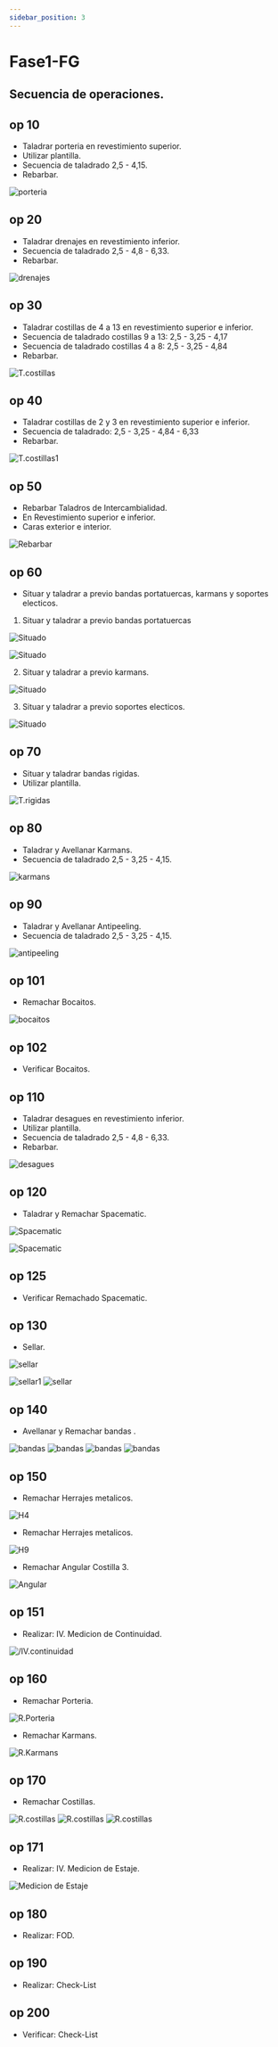 ```yaml
---
sidebar_position: 3
---
```

 
# Fase1-FG
 

## Secuencia de operaciones.

## op 10
+ Taladrar porteria en revestimiento superior.
+ Utilizar plantilla.
+ Secuencia de taladrado 2,5 - 4,15.
+ Rebarbar.

![porteria](../../static/ima_A320/T.porteria.jpg)

## op 20
+ Taladrar drenajes en revestimiento inferior.
+ Secuencia de taladrado 2,5 - 4,8 - 6,33.
+ Rebarbar.

![drenajes](../../static/ima_A320/T.drenajes.jpg)

## op 30
+ Taladrar costillas de 4 a 13 en revestimiento superior e inferior.
+ Secuencia de taladrado costillas 9 a 13: 2,5 - 3,25 - 4,17
+ Secuencia de taladrado costillas 4 a 8: 2,5 - 3,25 - 4,84
+ Rebarbar.

![T.costillas](../../static/ima_A320/T.costillas.jpg)


## op 40

+ Taladrar costillas de 2 y 3 en revestimiento superior e inferior.
+ Secuencia de taladrado: 2,5 - 3,25 - 4,84 - 6,33
+ Rebarbar.

![T.costillas1](../../static/ima_A320/T.costillas_1.jpg)
## op 50
+ Rebarbar Taladros de Intercambialidad.
+ En Revestimiento superior e inferior.
+ Caras exterior e interior.

![Rebarbar](../../static/ima_A320/Mapeado.jpg)
## op 60
+ Situar y taladrar a previo bandas portatuercas, karmans y soportes electicos.
1. Situar y taladrar a previo bandas portatuercas 

![Situado](../../static/ima_A320/Situado_1.jpg)

![Situado](../../static/ima_A320/Situado_2.jpg)

2. Situar y taladrar a previo karmans.

![Situado](../../static/ima_A320/Situado.jpg)

3. Situar y taladrar a previo  soportes electicos.

![Situado](../../static/ima_A320/Situado_3.jpg)

## op 70
+ Situar y taladrar bandas rigidas.
+ Utilizar plantilla. 

![T.rigidas](../../static/ima_A320/T.rigidas.jpg)

 

## op 80
+ Taladrar y Avellanar Karmans.
+ Secuencia de taladrado 2,5 - 3,25 - 4,15.

![karmans](../../static/ima_A320/A.karmans.jpg)
## op 90
+ Taladrar y Avellanar Antipeeling.
+ Secuencia de taladrado 2,5 - 3,25 - 4,15.

![antipeeling](../../static/ima_A320/A.antipeeling.jpg)
## op 101 
+ Remachar Bocaitos.

![bocaitos](../../static/ima_A320/R.bocaitos.jpg)
## op 102 
+ Verificar Bocaitos.
## op 110 
+ Taladrar desagues en revestimiento inferior.
+ Utilizar plantilla.
+ Secuencia de taladrado 2,5 - 4,8 - 6,33.
+ Rebarbar.

![desagues](../../static/ima_A320/T.desagues.jpg)

## op 120
+ Taladrar y Remachar Spacematic.

![Spacematic](../../static/ima_A320/R.spacematic.jpg)

![Spacematic](../../static/ima_A320/R.spacematic_1.jpg)
## op 125
+ Verificar Remachado Spacematic.
## op 130
+ Sellar.  

![sellar](../../static/ima_A320/sellar.jpg)

![sellar1](../../static/ima_A320/Sellar_1.jpg)
![sellar](../../static/ima_A320/R.bandas_3.jpg)

## op 140
+ Avellanar y Remachar bandas .

![bandas](../../static/ima_A320/R.bandas.jpg)
![bandas](../../static/ima_A320/R.bandas_1.jpg)
![bandas](../../static/ima_A320/R.bandas_2.jpg)
![bandas](../../static/ima_A320/R.bandas_3.jpg)

## op 150
+ Remachar Herrajes metalicos.

![H4](../../static/ima_A320/H4.jpg)
+ Remachar Herrajes metalicos.

![H9](../../static/ima_A320/H9.jpg)
+ Remachar Angular Costilla 3.

![Angular](../../static/ima_A320/R.angular_3.jpg)

## op 151
+ Realizar: IV. Medicion de Continuidad.

![/IV.continuidad](../../static/ima_A320/IV.continuidad.jpg)
## op 160
+ Remachar Porteria.

![R.Porteria](../../static/ima_A320/porteria.jpg)

+ Remachar Karmans.

![R.Karmans](../../static/ima_A320/R.karmans.jpg)

## op 170
+ Remachar Costillas.

![R.costillas](../../static/ima_A320/R.costillas.jpg)
![R.costillas](../../static/ima_A320/R.costillas_1.jpg)
![R.costillas](../../static/ima_A320/R.costillas_2.jpg)

## op 171
+ Realizar: IV. Medicion de Estaje.

![Medicion de Estaje](../../static/ima_A320/IV.estaje.jpg)

## op 180
+ Realizar:   FOD.

## op 190
+ Realizar:  Check-List
## op 200
+ Verificar:  Check-List
 